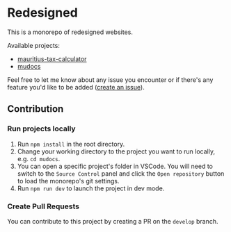 # Redesigned

This is a monorepo of redesigned websites.

Available projects:

- [mauritius-tax-calculator](https://mauritius-tax-calculator.netlify.app)
- [mudocs](https://mu-docs.netlify.app)

Feel free to let me know about any issue you encounter or if there's any feature you'd like to be added ([create an issue](https://github.com/n-d-r-d-g/redesigned/issues)).

## Contribution

### Run projects locally

1. Run `npm install` in the root directory.
2. Change your working directory to the project you want to run locally, e.g. `cd mudocs`.
3. You can open a specific project's folder in VSCode. You will need to switch to the `Source Control` panel and click the `Open repository` button to load the monorepo's git settings.
4. Run `npm run dev` to launch the project in dev mode.

### Create Pull Requests

You can contribute to this project by creating a PR on the `develop` branch.
